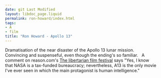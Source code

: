 ```yaml
---
date: git Last Modified
layout: libdoc_page.liquid
permalink: ron-howard/index.html
tags:
- A
- film
title: "Ron Howard - Apollo 13"
---
```


Dramatisation of the near disaster of the  Apollo 13 lunar mission. Convincing and suspenseful, even though the ending's so  familiar.
 
A comment on reason.com's <a href="http://reason.com/blog/2004/03/05/the-libertarian-film-festival#comment"> The libertarian film festival</a> says "Yes, I know that NASA is a tax-funded  bureaucracy; nevertheless, A13 is the only movie I've ever seen in which the  main protagonist is human intelligence."